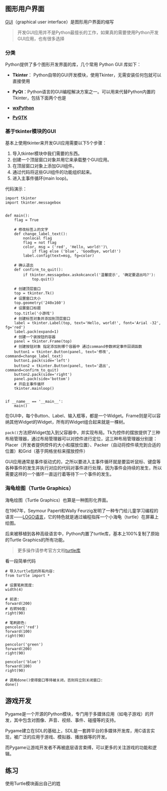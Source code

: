 图形用户界面
-
[GUI](https://zh.wikipedia.org/wiki/%E5%9B%BE%E5%BD%A2%E7%94%A8%E6%88%B7%E7%95%8C%E9%9D%A2)（graphical user interface）是图形用户界面的缩写
>开发GUI应用并不是Python最擅长的工作，如果真的需要使用Python开发GUI应用，也有很多选择

### 分类
Python提供了多个图形开发界面的库，几个常用 Python GUI 库如下：
- **Tkinter**： Python自带的GUI开发模块，使用Tkinter，无需安装任何包就可以直接使用

- **PyQt**：Python语言的GUI编程解决方案之一。可以用来代替Python内置的Tkinter，包括下面两个也是
- [**wxPython**](https://zh.wikipedia.org/wiki/WxPython)
- [**PyGTK**](https://zh.wikipedia.org/wiki/PyGTK)

### 基于tkinter模块的GUI
基本上使用tkinter来开发GUI应用需要以下5个步骤：

1. 导入tkinter模块中我们需要的东西。
2. 创建一个顶层窗口对象并用它来承载整个GUI应用。
3. 在顶层窗口对象上添加GUI组件。
4. 通过代码将这些GUI组件的功能组织起来。
5. 进入主事件循环(main loop)。

代码演示：
```
import tkinter
import tkinter.messagebox


def main():
    flag = True

    # 修改标签上的文字
    def change_label_text():
        nonlocal flag
        flag = not flag
        color, msg = ('red', 'Hello, world!')\
            if flag else ('blue', 'Goodbye, world!')
        label.config(text=msg, fg=color)

    # 确认退出
    def confirm_to_quit():
        if tkinter.messagebox.askokcancel('温馨提示', '确定要退出吗?'):
            top.quit()

    # 创建顶层窗口
    top = tkinter.Tk()
    # 设置窗口大小
    top.geometry('240x160')
    # 设置窗口标题
    top.title('小游戏')
    # 创建标签对象并添加到顶层窗口
    label = tkinter.Label(top, text='Hello, world!', font='Arial -32', fg='red')
    label.pack(expand=1)
    # 创建一个装按钮的容器
    panel = tkinter.Frame(top)
    # 创建按钮对象 指定添加到哪个容器中 通过command参数绑定事件回调函数
    button1 = tkinter.Button(panel, text='修改', command=change_label_text)
    button1.pack(side='left')
    button2 = tkinter.Button(panel, text='退出', command=confirm_to_quit)
    button2.pack(side='right')
    panel.pack(side='bottom')
    # 开启主事件循环
    tkinter.mainloop()


if __name__ == '__main__':
    main()
```


在GUI中，每个Button、Label、输入框等，都是一个Widget。Frame则是可以容纳其他Widget的Widget，所有的Widget组合起来就是一棵树。

`pack()`方法把Widget加入到父容器中，并实现布局。Tk为控件的摆放提供了三种布局管理器，通过布局管理器可以对控件进行定位，这三种布局管理器分别是：Placer（开发者提供控件的大小和摆放位置）、Packer（自动将控件填充到合适的位置）和Grid（基于网格坐标来摆放控件）


GUI应用通常是事件驱动式的，之所以要进入主事件循环就是要监听鼠标、键盘等各种事件的发生并执行对应的代码对事件进行处理，因为事件会持续的发生，所以需要这样的一个循环一直运行着等待下一个事件的发生。 

### 海龟绘图（Turtle Graphics）

海龟绘图（Turtle Graphics）也算是一种图形化界面。 

在1967年，Seymour Papert和Wally Feurzig发明了一种专门给儿童学习编程的语言——[LOGO语言](http://www.kidscode.cn/logo)，它的特色就是通过编程指挥一个小海龟（turtle）在屏幕上绘图。

后来被移植到各种高级语言中，Python内置了turtle库，基本上100%复制了原始的Turtle Graphics的所有功能。

> 更多操作请参考官方文档[turtle库](https://docs.python.org/zh-cn/3/library/turtle.html)

看一段简单代码
``` 
# 导入turtle包的所有内容:
from turtle import *

# 设置笔刷宽度:
width(4)

# 前进:
forward(200)
# 右转90度:
right(90)

# 笔刷颜色:
pencolor('red')
forward(100)
right(90)

pencolor('green')
forward(200)
right(90)

pencolor('blue')
forward(100)
right(90)

# 调用done()使得窗口等待被关闭，否则将立刻关闭窗口:
done()
```

游戏开发
-
Pygame是一个开源的Python模块，专门用于多媒体应用（如电子游戏）的开发，其中包含对图像、声音、视频、事件、碰撞等的支持。 

Pygame建立在SDL的基础上，SDL是一套跨平台的多媒体开发库，用C语言实现，被广泛的应用于游戏、模拟器、播放器等的开发。 

而Pygame让游戏开发者不再被底层语言束缚，可以更多的关注游戏的功能和逻辑。


练习
-

使用Turtle模块画出自己的姓